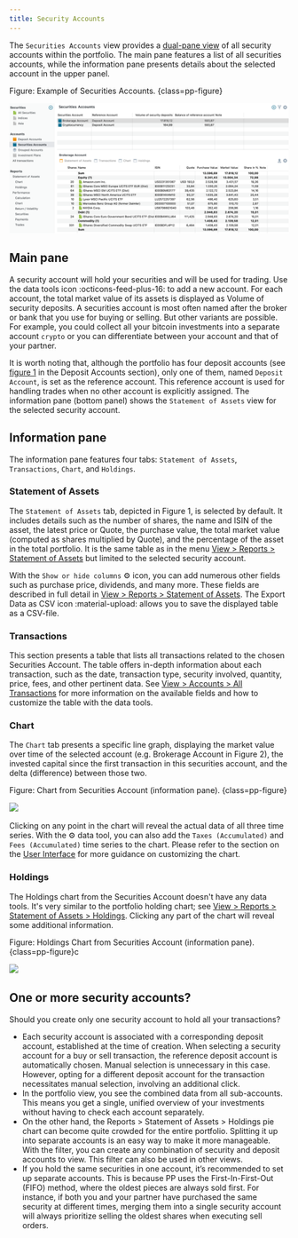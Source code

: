 ```yaml
---
title: Security Accounts
---
```

The `Securities Accounts` view provides a [dual-pane view](../../../how-to/user-interface.md) of all security accounts within the portfolio. The main pane features a list of all securities accounts, while the information pane presents details about the selected account in the upper panel.

Figure: Example of Securities Accounts. {class=pp-figure}

![](images/sb-accounts-securities-accounts.png)

## Main pane

A security account will hold your securities and will be used for trading. Use the data tools icon  :octicons-feed-plus-16: to add a new account. For each account, the total market value of its assets is displayed as Volume of security deposits. A securities account is most often named after the broker or bank that you use for buying or selling. But other variants are possible. For example, you could collect all your bitcoin investments into a separate account `crypto` or you can differentiate between your account and that of your partner. 

It is worth noting that, although the portfolio has four deposit accounts (see [figure 1](images/sb-accounts-deposit-accounts.png) in the Deposit Accounts section), only one of them, named `Deposit Account`, is set as the reference account. This reference account is used for handling trades when no other account is explicitly assigned. The information pane (bottom panel) shows the `Statement of Assets` view for the selected security account.

## Information pane

The information pane features four tabs: `Statement of Assets`, `Transactions`, `Chart`, and `Holdings`.

### Statement of Assets
The `Statement of Assets` tab, depicted in Figure 1, is selected by default. It includes details such as the number of shares, the name and ISIN of the asset, the latest price or Quote, the purchase value, the total market value (computed as shares multiplied by Quote), and the percentage of the asset in the total portfolio. It is the same table as in the menu [View > Reports > Statement of Assets](../../view/reports/statement/index.md) but limited to the selected security account.

With the `Show or hide columns` :gear: icon, you can add numerous other fields such as purchase price, dividends, and many more. These fields are described in full detail in [View > Reports > Statement of Assets](../reports/statement/index.md#available-columns). The Export Data as CSV icon :material-upload: allows you to save the displayed table as a CSV-file.

### Transactions
This section presents a table that lists all transactions related to the chosen Securities Account. The table offers in-depth information about each transaction, such as the date, transaction type, security involved, quantity, price, fees, and other pertinent data. See [View > Accounts > All Transactions](all-transactions.md) for more information on the available fields and how to customize the table with the data tools.

### Chart

The `Chart` tab presents a specific line graph, displaying the market value over time of the selected account (e.g. Brokerage Account in Figure 2), the invested capital since the first transaction in this securities account, and the delta (difference) between those two.

Figure: Chart from Securities Account (information pane). {class=pp-figure}

![](images/sb-accounts-securities-accounts-chart.png)


Clicking on any point in the chart will reveal the actual data of all three time series. With the :gear: data tool, you can also add the `Taxes (Accumulated)` and `Fees (Accumulated)` time series to the chart. Please refer to the section on the [User Interface](../../../how-to/user-interface.md#) for more guidance on customizing the chart.

### Holdings

The Holdings chart from the Securities Account doesn't have any data tools. It's very similar to the portfolio holding chart; see [View > Reports > Statement of Assets > Holdings](../../view/reports/statement/holdings.md). Clicking any part of the chart will reveal some additional information.

Figure: Holdings Chart from Securities Account (information pane). {class=pp-figure}c

![](images/sb-accounts-securities-accounts-holdings.png)


## One or more security accounts?

Should you create only one security account to hold all your transactions?

- Each security account is associated with a corresponding deposit account, established at the time of creation. When selecting a security account for a buy or sell transaction, the reference deposit account is automatically chosen. Manual selection is unnecessary in this case. However, opting for a different deposit account for the transaction necessitates manual selection, involving an additional click.
- In the portfolio view, you see the combined data from all sub-accounts. This means you get a single, unified overview of your investments without having to check each account separately.
- On the other hand, the Reports > Statement of Assets > Holdings pie chart can become quite crowded for the entire portfolio. Splitting it up into separate accounts is an easy way to make it more manageable. With the filter, you can create any combination of security and deposit accounts to view. This filter can also be used in other views.
- If you hold the same securities in one account, it’s recommended to set up separate accounts. This is because PP uses the First-In-First-Out (FIFO) method, where the oldest pieces are always sold first. For instance, if both you and your partner have purchased the same security at different times, merging them into a single security account will always prioritize selling the oldest shares when executing sell orders.




